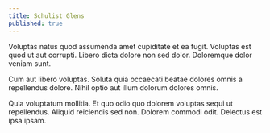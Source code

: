 ```yaml
---
title: Schulist Glens
published: true
---
```


Voluptas natus quod assumenda amet cupiditate et ea fugit. Voluptas est quod ut aut corrupti. Libero dicta dolore non sed dolor. Doloremque dolor veniam sunt.

Cum aut libero voluptas. Soluta quia occaecati beatae dolores omnis a repellendus dolore. Nihil optio aut illum dolorum dolores omnis.

Quia voluptatum mollitia. Et quo odio quo dolorem voluptas sequi ut repellendus. Aliquid reiciendis sed non. Dolorem commodi odit. Delectus est ipsa ipsam.